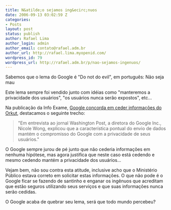 ```yaml
---
title: N&atilde;o sejamos ing&ecirc;nuos
date: 2006-09-13 03:02:59 Z
categories:
- Posts
layout: post
status: publish
author: Rafael Lima
author_login: admin
author_email: contato@rafael.adm.br
author_url: http://rafael.lima.myopenid.com/
wordpress_id: 79
wordpress_url: http://rafael.adm.br/p/nao-sejamos-ingenuos/
---
```


Sabemos que o lema do Google &eacute; "Do not do evil", em portugu&ecirc;s: N&atilde;o seja mau

Este lema sempre foi vendido junto com id&eacute;ias como "manteremos a privacidade dos usu&aacute;rios", "os usu&aacute;rios nunca ser&atilde;o expostos", etc...

Na publica&ccedil;&atilde;o da Info Exame, <a href="http://info.abril.com.br/aberto/infonews/092006/06092006-2.shl">Google concorda em ceder informa&ccedil;&otilde;es do Orkut</a>, destacamos o seguinte trecho:

<blockquote>"Em entrevista ao jornal Washington Post, a diretora do Google Inc., Nicole Wong, explicou que a caracter&iacute;stica pontual do envio de dados mant&eacute;m o compromisso do Google com a privacidade de seus usu&aacute;rios."</blockquote>

O Google sempre jurou de p&eacute; junto que n&atilde;o cederia informa&ccedil;&otilde;es em nenhuma hip&oacute;tese, mas agora justifica que neste caso est&aacute; cedendo e mesmo cedendo mant&eacute;m a privacidade dos usu&aacute;rios...

Vejam bem, n&atilde;o sou contra esta atitude, inclusive acho que o Minist&eacute;rio P&uacute;blico estava correto em solicitar estas informa&ccedil;&otilde;es. O que n&atilde;o pode &eacute; o Google ficar se fazendo de santinho e enganar os ing&ecirc;nuos que acreditam que est&atilde;o seguros utilizando seus servi&ccedil;os e que suas informa&ccedil;&otilde;es nunca ser&atilde;o cedidas.

O Google acaba de quebrar seu lema, ser&aacute; que todo mundo percebeu?
